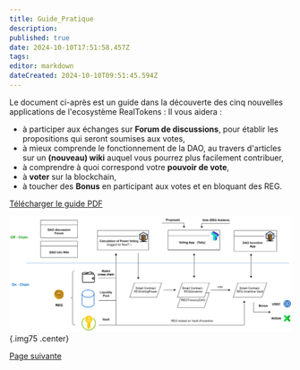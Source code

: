 ```yaml
---
title: Guide_Pratique
description: 
published: true
date: 2024-10-10T17:51:58.457Z
tags: 
editor: markdown
dateCreated: 2024-10-10T09:51:45.594Z
---
```


Le document ci-après est un guide dans la découverte des cinq nouvelles applications de l'ecosystème RealTokens :
Il vous aidera :

- à participer aux échanges sur **Forum de discussions**, pour établir les propositions qui seront soumises aux votes,
- à mieux comprende le fonctionnement de la DAO, au travers d'articles sur un **(nouveau) wiki** auquel vous pourrez plus facilement contribuer,
- à comprendre à quoi correspond votre **pouvoir de vote**,
- à **voter** sur la blockchain,
- à toucher des **Bonus** en participant aux votes et en bloquant des REG.

[Télécharger le guide PDF](/fr/fr/documents/tuto_gouvernance_dao_v2.pdf)

![dao_gov_en.svg](/imag-en/dao_gov_en.svg){.img75 .center}


[Page suivante](/fr/DAO/Perspectives)
